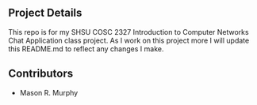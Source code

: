 ## Project Details
This repo is for my SHSU COSC 2327 Introduction to Computer Networks Chat Application class project. As I work on this project more I will update this README.md to reflect any changes I make.

## Contributors

- Mason R. Murphy